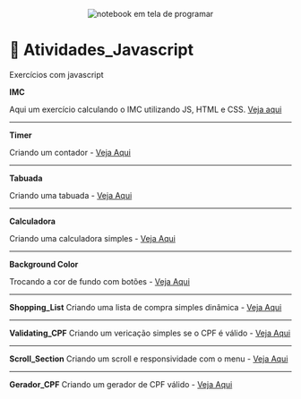 <p align="center">
  <img alt="notebook em tela de programar" src="https://images.unsplash.com/photo-1607970669494-309137683be5?ixid=MnwxMjA3fDB8MHxwaG90by1wYWdlfHx8fGVufDB8fHx8&ixlib=rb-1.2.1&auto=format&fit=crop&w=750&q=80">
</p>

# :open_file_folder: Atividades_Javascript
 Exercícios com javascript
 
 **IMC**

 Aqui um exercício calculando o IMC utilizando JS, HTML e CSS. [Veja aqui](https://github.com/wevdiaz/Atividades_Javascript/tree/main/exercises/IMC)

 ***

 **Timer**

 Criando um contador - [Veja Aqui](https://github.com/wevdiaz/Atividades_Javascript/tree/main/exercises/Timer)

 ***

 **Tabuada**

 Criando uma tabuada - [Veja Aqui](https://github.com/wevdiaz/Atividades_Javascript/tree/main/exercises/Tabuada)

 ***

 **Calculadora**

 Criando uma calculadora simples - [Veja Aqui](https://github.com/wevdiaz/Atividades_Javascript/tree/main/exercises/Calculadora)

 ***

 **Background Color**

 Trocando a cor de fundo com botões - [Veja Aqui](https://github.com/wevdiaz/Atividades_Javascript/tree/main/exercises/Background_Color)

 ***

 **Shopping_List**
 Criando uma lista de compra simples dinâmica - [Veja Aqui](https://github.com/wevdiaz/Atividades_Javascript/tree/main/exercises/Shopping_List)

 ***

 **Validating_CPF**
 Criando um vericação simples se o CPF é válido - [Veja Aqui](https://github.com/wevdiaz/Atividades_Javascript/tree/main/exercises/Validating_CPF)


 ***

 **Scroll_Section**
 Criando um scroll e responsividade com o menu - [Veja Aqui](https://github.com/wevdiaz/Atividades_Javascript/tree/main/exercises/Scroll_Section)

 ***

 **Gerador_CPF**
 Criando um gerador de CPF válido - [Veja Aqui](https://github.com/wevdiaz/Atividades_Javascript/tree/main/exercises/Gerador_CPF)

